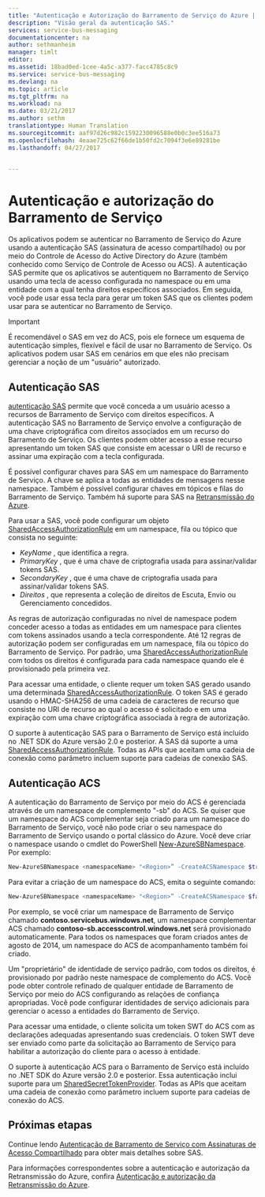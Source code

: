 ```yaml
---
title: "Autenticação e Autorização do Barramento de Serviço do Azure | Microsoft Docs"
description: "Visão geral da autenticação SAS."
services: service-bus-messaging
documentationcenter: na
author: sethmanheim
manager: timlt
editor: 
ms.assetid: 18bad0ed-1cee-4a5c-a377-facc4785c8c9
ms.service: service-bus-messaging
ms.devlang: na
ms.topic: article
ms.tgt_pltfrm: na
ms.workload: na
ms.date: 03/21/2017
ms.author: sethm
translationtype: Human Translation
ms.sourcegitcommit: aaf97d26c982c1592230096588e0b0c3ee516a73
ms.openlocfilehash: 4eaae725c62f66de1b50fd2c7094f3e6e89281be
ms.lasthandoff: 04/27/2017


---
```

# <a name="service-bus-authentication-and-authorization"></a>Autenticação e autorização do Barramento de Serviço
Os aplicativos podem se autenticar no Barramento de Serviço do Azure usando a autenticação SAS (assinatura de acesso compartilhado) ou por meio do Controle de Acesso do Active Directory do Azure (também conhecido como Serviço de Controle de Acesso ou ACS). A autenticação SAS permite que os aplicativos se autentiquem no Barramento de Serviço usando uma tecla de acesso configurada no namespace ou em uma entidade com a qual tenha direitos específicos associados. Em seguida, você pode usar essa tecla para gerar um token SAS que os clientes podem usar para se autenticar no Barramento de Serviço.

> [!IMPORTANT]
> É recomendável o SAS em vez do ACS, pois ele fornece um esquema de autenticação simples, flexível e fácil de usar no Barramento de Serviço. Os aplicativos podem usar SAS em cenários em que eles não precisam gerenciar a noção de um "usuário" autorizado. 

## <a name="shared-access-signature-authentication"></a>Autenticação SAS
[autenticação SAS](service-bus-sas.md) permite que você conceda a um usuário acesso a recursos de Barramento de Serviço com direitos específicos. A autenticação SAS no Barramento de Serviço envolve a configuração de uma chave criptográfica com direitos associados em um recurso do Barramento de Serviço. Os clientes podem obter acesso a esse recurso apresentando um token SAS que consiste em acessar o URI de recurso e assinar uma expiração com a tecla configurada.

É possível configurar chaves para SAS em um namespace do Barramento de Serviço. A chave se aplica a todas as entidades de mensagens nesse namespace. Também é possível configurar chaves em tópicos e filas do Barramento de Serviço. Também há suporte para SAS na [Retransmissão do Azure](../service-bus-relay/relay-authentication-and-authorization.md).

Para usar a SAS, você pode configurar um objeto [SharedAccessAuthorizationRule](/dotnet/api/microsoft.servicebus.messaging.sharedaccessauthorizationrule) em um namespace, fila ou tópico que consista no seguinte:

* *KeyName* , que identifica a regra.
* *PrimaryKey* , que é uma chave de criptografia usada para assinar/validar tokens SAS.
* *SecondaryKey* , que é uma chave de criptografia usada para assinar/validar tokens SAS.
* *Direitos* , que representa a coleção de direitos de Escuta, Envio ou Gerenciamento concedidos.

As regras de autorização configuradas no nível de namespace podem conceder acesso a todas as entidades em um namespace para clientes com tokens assinados usando a tecla correspondente. Até 12 regras de autorização podem ser configuradas em um namespace, fila ou tópico do Barramento de Serviço. Por padrão, uma [SharedAccessAuthorizationRule](/dotnet/api/microsoft.servicebus.messaging.sharedaccessauthorizationrule) com todos os direitos é configurada para cada namespace quando ele é provisionado pela primeira vez.

Para acessar uma entidade, o cliente requer um token SAS gerado usando uma determinada [SharedAccessAuthorizationRule](/dotnet/api/microsoft.servicebus.messaging.sharedaccessauthorizationrule). O token SAS é gerado usando o HMAC-SHA256 de uma cadeia de caracteres de recurso que consiste no URI de recurso ao qual o acesso é solicitado e em uma expiração com uma chave criptográfica associada à regra de autorização.

O suporte à autenticação SAS para o Barramento de Serviço está incluído no .NET SDK do Azure versão 2.0 e posterior. A SAS dá suporte a uma [SharedAccessAuthorizationRule](https://docs.microsoft.com/dotnet/api/microsoft.servicebus.messaging.sharedaccessauthorizationrule). Todas as APIs que aceitam uma cadeia de conexão como parâmetro incluem suporte para cadeias de conexão SAS.

## <a name="acs-authentication"></a>Autenticação ACS
A autenticação do Barramento de Serviço por meio do ACS é gerenciada através de um namespace de complemento "-sb" do ACS. Se quiser que um namespace do ACS complementar seja criado para um namespace do Barramento de Serviço, você não pode criar o seu namespace do Barramento de Serviço usando o portal clássico do Azure. Você deve criar o namespace usando o cmdlet do PowerShell [New-AzureSBNamespace](/powershell/module/azure/new-azuresbnamespace?view=azuresmps-3.7.0). Por exemplo:

```powershell
New-AzureSBNamespace <namespaceName> "<Region>” -CreateACSNamespace $true
```

Para evitar a criação de um namespace do ACS, emita o seguinte comando:

```powershell
New-AzureSBNamespace <namespaceName> "<Region>” -CreateACSNamespace $false
```

Por exemplo, se você criar um namespace de Barramento de Serviço chamado **contoso.servicebus.windows.net**, um namespace complementar ACS chamado **contoso-sb.accesscontrol.windows.net** será provisionado automaticamente. Para todos os namespaces que foram criados antes de agosto de 2014, um namespace do ACS de acompanhamento também foi criado.

Um "proprietário" de identidade de serviço padrão, com todos os direitos, é provisionado por padrão neste namespace de complemento do ACS. Você pode obter controle refinado de qualquer entidade de Barramento de Serviço por meio do ACS configurando as relações de confiança apropriadas. Você pode configurar identidades de serviço adicionais para gerenciar o acesso a entidades do Barramento de Serviço.

Para acessar uma entidade, o cliente solicita um token SWT do ACS com as declarações adequadas apresentando suas credenciais. O token SWT deve ser enviado como parte da solicitação ao Barramento de Serviço para habilitar a autorização do cliente para o acesso à entidade.

O suporte à autenticação ACS para o Barramento de Serviço está incluído no .NET SDK do Azure versão 2.0 e posterior. Essa autenticação inclui suporte para um [SharedSecretTokenProvider](/dotnet/api/microsoft.servicebus.sharedsecrettokenprovider). Todas as APIs que aceitam uma cadeia de conexão como parâmetro incluem suporte para cadeias de conexão do ACS.

## <a name="next-steps"></a>Próximas etapas
Continue lendo [Autenticação de Barramento de Serviço com Assinaturas de Acesso Compartilhado](service-bus-sas.md) para obter mais detalhes sobre SAS.

Para informações correspondentes sobre a autenticação e autorização da Retransmissão do Azure, confira [Autenticação e autorização da Retransmissão do Azure](../service-bus-relay/relay-authentication-and-authorization.md). 


